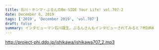 ```yaml
---
title: 石川・ホンマ・ぶるんのBe-SIDE Your Life! vol.707-2
date: December 6, 2019
tags: ['2019', 'December 2019', 'vol.707']
draft: false
summary: インタビューマン石川誕生。ぶるんさんもインタビューされてみると？MIURA
---
```


http://project-phi.ddo.jp/ishikawa/ishikawa707_2.mp3